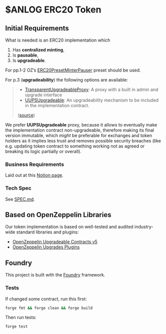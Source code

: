 # $ANLOG ERC20 Token 

## Initial Requirements

What is needed is an ERC20 implementation which

1.  Has **centralized minting**,
2.  Is **pausable**,
3.  Is **upgradeable**.

For pp.1-2 OZ&rsquo;s [ERC20PresetMinterPauser](https://github.com/OpenZeppelin/openzeppelin-contracts/blob/v4.9.6/contracts/token/ERC20/presets/ERC20PresetMinterPauser.sol) preset should be used.  

For p.3 (**upgradeability**) the following options are available: 

> - [TransparentUpgradeableProxy][transparent-proxy]: A proxy with a built in admin and upgrade interface
> - [UUPSUpgradeable][uups-proxy]: An upgradeability mechanism to be included in the implementation contract.
> 
> ([source](https://docs.openzeppelin.com/contracts/4.x/api/proxy#transparent-vs-uups))

We prefer **UUPSUpgradeable** proxy, because it allows to eventually make the implementation contract non-upgradeable, therefore making its final version immutable, which _might_ be preferable for exchanges and token holders as it implies less trust and removes possible security breaches (like e.g. updating token contract to something working not as agreed or breaking its logic partially or overall).   

[transparent-proxy]: https://github.com/OpenZeppelin/openzeppelin-contracts/blob/master/contracts/proxy/transparent/TransparentUpgradeableProxy.sol
[uups-proxy]: https://docs.openzeppelin.com/contracts/4.x/api/proxy#UUPSUpgradeable


### Business Requirements 

Laid out at this [Notion page](https://www.notion.so/teamanalog/Wrapped-Token-16d4872af8ca801db917f7cb1f7e2283).

### Tech Spec 

See [SPEC.md](spec.md).

## Based on OpenZeppelin Libraries 

Our token implementation is based on well-tested and audited industry-wide standard libraries and plugins: 

+ [OpenZeppelin Upgradeable Contracts v5](https://docs.openzeppelin.com/contracts/5.x/upgradeable)
+ [OpenZeppelin Upgrades Plugins](https://docs.openzeppelin.com/upgrades-plugins/)

## Foundry

This project is built with the [Foundry](https://book.getfoundry.sh/) framework.

### Tests 

If changed some contract, run this first:

``` sh
forge fmt && forge clean && forge build
```

Then run tests: 

``` sh
forge test
```
